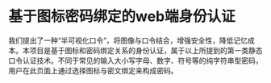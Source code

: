 # 基于图标密码绑定的web端身份认证
我们提出了一种“半可视化口令”，将图像与口令结合，增强安全性，降低记忆成本。本项目是基于图标和密码绑定关系的身份认证，属于以上所提到的第一类静态口令认证技术。不同于常见的输入大小写字母、数字、符号等的纯字符串型密码，用户在此页面上通过选择图标与密文绑定来构成密码。

